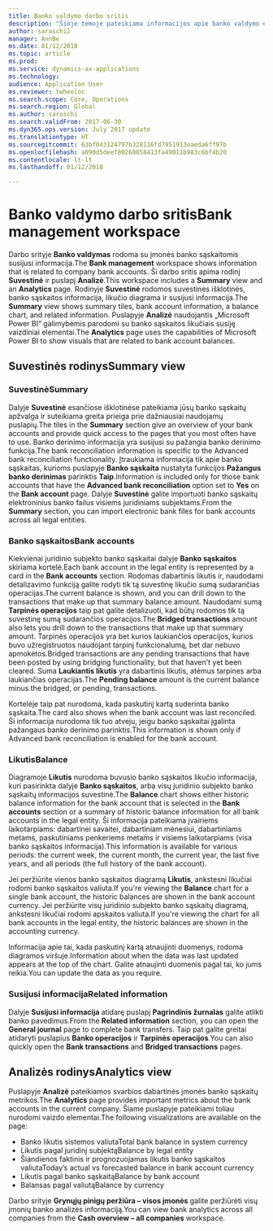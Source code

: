 ```yaml
---
title: Banko valdymo darbo sritis
description: "Šioje temoje pateikiama informacijos apie banko valdymo darbo sritį. Šioje darbo srityje nurodoma su įmonės banko sąskaitomis susijusi informacija ir pateikiamas suvestinės rodinys ir analizės puslapis. Suvestinės rodinyje rodomos suvestinės išklotinės, banko sąskaitos informacija, likučio diagrama ir susijusi informacija. Analizės puslapyje naudojantis „Microsoft Power BI“ galimybėmis parodomi su banko sąskaitos likučiais susiję vaizdiniai elementai."
author: saraschi2
manager: AnnBe
ms.date: 01/12/2018
ms.topic: article
ms.prod: 
ms.service: dynamics-ax-applications
ms.technology: 
audience: Application User
ms.reviewer: twheeloc
ms.search.scope: Core, Operations
ms.search.region: Global
ms.author: saraschi
ms.search.validFrom: 2017-06-30
ms.dyn365.ops.version: July 2017 update
ms.translationtype: HT
ms.sourcegitcommit: 63bf043124797b328116fd7951913eaeda6ff97b
ms.openlocfilehash: a090d5deef80260858413fa49011b983c6bf4b20
ms.contentlocale: lt-lt
ms.lasthandoff: 01/12/2018

---
```

# <a name="bank-management-workspace"></a><span data-ttu-id="56e89-106">Banko valdymo darbo sritis</span><span class="sxs-lookup"><span data-stu-id="56e89-106">Bank management workspace</span></span>

<span data-ttu-id="56e89-107">Darbo srityje **Banko valdymas** rodoma su įmonės banko sąskaitomis susijusi informacija.</span><span class="sxs-lookup"><span data-stu-id="56e89-107">The **Bank management** workspace shows information that is related to company bank accounts.</span></span> <span data-ttu-id="56e89-108">Ši darbo sritis apima rodinį **Suvestinė** ir puslapį **Analizė**.</span><span class="sxs-lookup"><span data-stu-id="56e89-108">This workspace includes a **Summary** view and an **Analytics** page.</span></span> <span data-ttu-id="56e89-109">Rodinyje **Suvestinė** rodomos suvestinės išklotinės, banko sąskaitos informacija, likučio diagrama ir susijusi informacija.</span><span class="sxs-lookup"><span data-stu-id="56e89-109">The **Summary** view shows summary tiles, bank account information, a balance chart, and related information.</span></span> <span data-ttu-id="56e89-110">Puslapyje **Analizė** naudojantis „Microsoft Power BI“ galimybėmis parodomi su banko sąskaitos likučiais susiję vaizdiniai elementai.</span><span class="sxs-lookup"><span data-stu-id="56e89-110">The **Analytics** page uses the capabilities of Microsoft Power BI to show visuals that are related to bank account balances.</span></span>

## <a name="summary-view"></a><span data-ttu-id="56e89-111">Suvestinės rodinys</span><span class="sxs-lookup"><span data-stu-id="56e89-111">Summary view</span></span>

### <a name="summary"></a><span data-ttu-id="56e89-112">Suvestinė</span><span class="sxs-lookup"><span data-stu-id="56e89-112">Summary</span></span>

<span data-ttu-id="56e89-113">Dalyje **Suvestinė** esančiose išklotinėse pateikiama jūsų banko sąskaitų apžvalga ir suteikiama greita prieiga prie dažniausiai naudojamų puslapių.</span><span class="sxs-lookup"><span data-stu-id="56e89-113">The tiles in the **Summary** section give an overview of your bank accounts and provide quick access to the pages that you most often have to use.</span></span> <span data-ttu-id="56e89-114">Banko derinimo informacija yra susijusi su pažangia banko derinimo funkcija.</span><span class="sxs-lookup"><span data-stu-id="56e89-114">The bank reconciliation information is specific to the Advanced bank reconciliation functionality.</span></span> <span data-ttu-id="56e89-115">Įtraukiama informacija tik apie banko sąskaitas, kurioms puslapyje **Banko sąskaita** nustatyta funkcijos **Pažangus banko derinimas** parinktis **Taip**.</span><span class="sxs-lookup"><span data-stu-id="56e89-115">Information is included only for those bank accounts that have the **Advanced bank reconciliation** option set to **Yes** on the **Bank account** page.</span></span> <span data-ttu-id="56e89-116">Dalyje **Suvestinė** galite importuoti banko sąskaitų elektroninius banko failus visiems juridiniams subjektams.</span><span class="sxs-lookup"><span data-stu-id="56e89-116">From the **Summary** section, you can import electronic bank files for bank accounts across all legal entities.</span></span>

### <a name="bank-accounts"></a><span data-ttu-id="56e89-117">Banko sąskaitos</span><span class="sxs-lookup"><span data-stu-id="56e89-117">Bank accounts</span></span>

<span data-ttu-id="56e89-118">Kiekvienai juridinio subjekto banko sąskaitai dalyje **Banko sąskaitos** skiriama kortelė.</span><span class="sxs-lookup"><span data-stu-id="56e89-118">Each bank account in the legal entity is represented by a card in the **Bank accounts** section.</span></span> <span data-ttu-id="56e89-119">Rodomas dabartinis likutis ir, naudodami detalizavimo funkciją galite rodyti tik tą suvestinę likučio sumą sudarančias operacijas.</span><span class="sxs-lookup"><span data-stu-id="56e89-119">The current balance is shown, and you can drill down to the transactions that make up that summary balance amount.</span></span> <span data-ttu-id="56e89-120">Naudodami sumą **Tarpinės operacijos** taip pat galite detalizuoti, kad būtų rodomos tik tą suvestinę sumą sudarančios operacijos.</span><span class="sxs-lookup"><span data-stu-id="56e89-120">The **Bridged transactions** amount also lets you drill down to the transactions that make up that summary amount.</span></span> <span data-ttu-id="56e89-121">Tarpinės operacijos yra bet kurios laukiančios operacijos, kurios buvo užregistruotos naudojant tarpinį funkcionalumą, bet dar nebuvo apmokėtos.</span><span class="sxs-lookup"><span data-stu-id="56e89-121">Bridged transactions are any pending transactions that have been posted by using bridging functionality, but that haven't yet been cleared.</span></span> <span data-ttu-id="56e89-122">Suma **Laukiantis likutis** yra dabartinis likutis, atėmus tarpines arba laukiančias operacijas.</span><span class="sxs-lookup"><span data-stu-id="56e89-122">The **Pending balance** amount is the current balance minus the bridged, or pending, transactions.</span></span>

<span data-ttu-id="56e89-123">Kortelėje taip pat nurodoma, kada paskutinį kartą suderinta banko sąskaita.</span><span class="sxs-lookup"><span data-stu-id="56e89-123">The card also shows when the bank account was last reconciled.</span></span> <span data-ttu-id="56e89-124">Ši informacija nurodoma tik tuo atveju, jeigu banko sąskaitai įgalinta pažangaus banko derinimo parinktis.</span><span class="sxs-lookup"><span data-stu-id="56e89-124">This information is shown only if Advanced bank reconciliation is enabled for the bank account.</span></span>

### <a name="balance"></a><span data-ttu-id="56e89-125">Likutis</span><span class="sxs-lookup"><span data-stu-id="56e89-125">Balance</span></span>

<span data-ttu-id="56e89-126">Diagramoje **Likutis** nurodoma buvusio banko sąskaitos likučio informacija, kuri pasirinkta dalyje **Banko sąskaitos**, arba visų juridinio subjekto banko sąskaitų informacijos suvestinė.</span><span class="sxs-lookup"><span data-stu-id="56e89-126">The **Balance** chart shows either historic balance information for the bank account that is selected in the **Bank accounts** section or a summary of historic balance information for all bank accounts in the legal entity.</span></span> <span data-ttu-id="56e89-127">Ši informacija pateikiama įvairiems laikotarpiams: dabartinei savaitei, dabartiniam mėnesiui, dabartiniams metams, paskutiniams penkeriems metams ir visiems laikotarpiams (visa banko sąskaitos informacija).</span><span class="sxs-lookup"><span data-stu-id="56e89-127">This information is available for various periods: the current week, the current month, the current year, the last five years, and all periods (the full history of the bank account).</span></span> 

<span data-ttu-id="56e89-128">Jei peržiūrite vienos banko sąskaitos diagramą **Likutis**, ankstesni likučiai rodomi banko sąskaitos valiuta.</span><span class="sxs-lookup"><span data-stu-id="56e89-128">If you're viewing the **Balance** chart for a single bank account, the historic balances are shown in the bank account currency.</span></span> <span data-ttu-id="56e89-129">Jei peržiūrite visų juridinio subjekto banko sąskaitų diagramą, ankstesni likučiai rodomi apskaitos valiuta.</span><span class="sxs-lookup"><span data-stu-id="56e89-129">If you're viewing the chart for all bank accounts in the legal entity, the historic balances are shown in the accounting currency.</span></span>

<span data-ttu-id="56e89-130">Informacija apie tai, kada paskutinį kartą atnaujinti duomenys, rodoma diagramos viršuje.</span><span class="sxs-lookup"><span data-stu-id="56e89-130">Information about when the data was last updated appears at the top of the chart.</span></span> <span data-ttu-id="56e89-131">Galite atnaujinti duomenis pagal tai, ko jums reikia.</span><span class="sxs-lookup"><span data-stu-id="56e89-131">You can update the data as you require.</span></span>

### <a name="related-information"></a><span data-ttu-id="56e89-132">Susijusi informacija</span><span class="sxs-lookup"><span data-stu-id="56e89-132">Related information</span></span>

<span data-ttu-id="56e89-133">Dalyje **Susijusi informacija** atidarę puslapį **Pagrindinis žurnalas** galite atlikti banko pavedimus.</span><span class="sxs-lookup"><span data-stu-id="56e89-133">From the **Related information** section, you can open the **General journal** page to complete bank transfers.</span></span> <span data-ttu-id="56e89-134">Taip pat galite greitai atidaryti puslapius **Banko operacijos** ir **Tarpinės operacijos**.</span><span class="sxs-lookup"><span data-stu-id="56e89-134">You can also quickly open the **Bank transactions** and **Bridged transactions** pages.</span></span>

## <a name="analytics-view"></a><span data-ttu-id="56e89-135">Analizės rodinys</span><span class="sxs-lookup"><span data-stu-id="56e89-135">Analytics view</span></span>

<span data-ttu-id="56e89-136">Puslapyje **Analizė** pateikiamos svarbios dabartinės įmonės banko sąskaitų metrikos.</span><span class="sxs-lookup"><span data-stu-id="56e89-136">The **Analytics** page provides important metrics about the bank accounts in the current company.</span></span> <span data-ttu-id="56e89-137">Šiame puslapyje pateikiami toliau nurodomi vaizdo elementai.</span><span class="sxs-lookup"><span data-stu-id="56e89-137">The following visualizations are available on the page:</span></span>

-   <span data-ttu-id="56e89-138">Banko likutis sistemos valiuta</span><span class="sxs-lookup"><span data-stu-id="56e89-138">Total bank balance in system currency</span></span>
-   <span data-ttu-id="56e89-139">Likutis pagal juridinį subjektą</span><span class="sxs-lookup"><span data-stu-id="56e89-139">Balance by legal entity</span></span>
-   <span data-ttu-id="56e89-140">Šiandienos faktinis ir prognozuojamas likutis banko sąskaitos valiuta</span><span class="sxs-lookup"><span data-stu-id="56e89-140">Today’s actual vs forecasted balance in bank account currency</span></span>
-   <span data-ttu-id="56e89-141">Likutis pagal banko sąskaitą</span><span class="sxs-lookup"><span data-stu-id="56e89-141">Balance by bank account</span></span>
-   <span data-ttu-id="56e89-142">Balansas pagal valiutą</span><span class="sxs-lookup"><span data-stu-id="56e89-142">Balance by currency</span></span>

<span data-ttu-id="56e89-143">Darbo srityje **Grynųjų pinigų peržiūra – visos įmonės** galite peržiūrėti visų įmonių banko analizės informaciją.</span><span class="sxs-lookup"><span data-stu-id="56e89-143">You can view bank analytics across all companies from the **Cash overview – all companies** workspace.</span></span>

